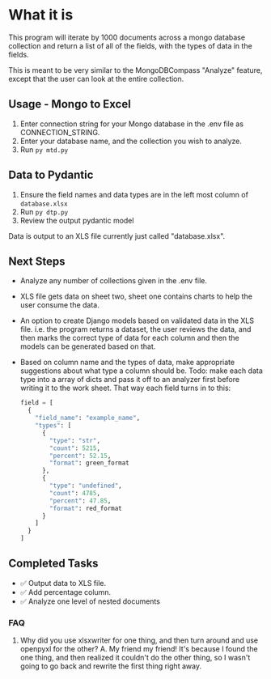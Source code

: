 # What it is

This program will iterate by 1000 documents across a mongo database collection and return a list 
of all of the fields, with the types of data in the fields.

This is meant to be very similar to the MongoDBCompass "Analyze" feature, except that the user
can look at the entire collection.

## Usage - Mongo to Excel
1. Enter connection string for your Mongo database in the .env file as CONNECTION_STRING.
2. Enter your database name, and the collection you wish to analyze.
3. Run `py mtd.py`

## Data to Pydantic
1. Ensure the field names and data types are in the left most column of `database.xlsx`
2. Run `py dtp.py`
3. Review the output pydantic model

Data is output to an XLS file currently just called "database.xlsx".
## Next Steps
* Analyze any number of collections given in the .env file.
* XLS file gets data on sheet two, sheet one contains charts to help the user consume the data.
* An option to create Django models based on validated data in the XLS file. i.e. the program
returns a dataset, the user reviews the data, and then marks the correct type of data for each column
and then the models can be generated based on that.
* Based on column name and the types of data, make appropriate suggestions about what type a column 
should be. Todo: make each data type into a array of dicts and pass it off to an analyzer first before 
writing it to the work sheet. That way each field turns in to this:

  ``` python
  field = [
    {
      "field_name": "example_name",
      "types": [
        {
          "type": "str",
          "count": 5215,
          "percent": 52.15,
          "format": green_format
        },
        {
          "type": "undefined",
          "count": 4785,
          "percent": 47.85,
          "format": red_format
        }
      ]
    }
  ]
  ```

## Completed Tasks
* :white_check_mark: Output data to XLS file.
* :white_check_mark: Add percentage column.
* :white_check_mark: Analyze one level of nested documents

### FAQ

1. Why did you use xlsxwriter for one thing, and then turn around and use openpyxl for the other?
A. My friend my friend! It's because I found the one thing, and then realized it couldn't do the other thing, so I wasn't going to go back and rewrite the first thing right away.